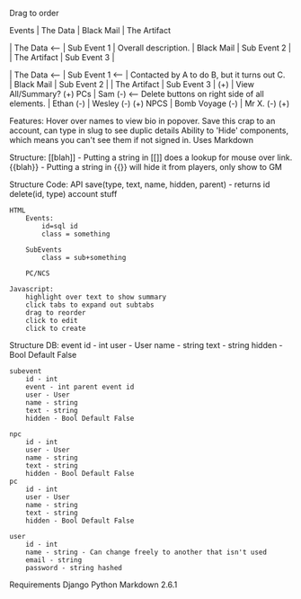 Drag to order

Events
| The Data 
| Black Mail
| The Artifact

| The Data <—	| Sub Event 1 | Overall description.
| Black Mail	| Sub Event 2 |
| The Artifact	| Sub Event 3 |


| The Data <—	| Sub Event 1 <— 	| Contacted by A to do B, but it turns out C.  
| Black Mail	| Sub Event 2	    |
| The Artifact	| Sub Event 3		|
(+)				| View All/Summary?
				(+)
PCs
| Sam (-) <-- Delete buttons on right side of all elements.
| Ethan (-)
| Wesley (-)
(+)
NPCS
| Bomb Voyage (-)
| Mr X. (-)
(+)

Features: 
	Hover over names to view bio in popover.
	Save this crap to an account, can type in slug to see duplic details
	Ability to 'Hide' components, which means you can't see them if not signed in.
	Uses Markdown

Structure:
	[[blah]] - Putting a string in [[]] does a lookup for mouse over link.
	{{blah}} - Putting a string in {{}} will hide it from players, only show to GM

Structure Code:
	API
		save(type, text, name, hidden, parent) - returns id
		delete(id, type)
		account stuff

	HTML
		Events:
			id=sql id
			class = something

		SubEvents
			class = sub+something

		PC/NCS
			
	Javascript:
		highlight over text to show summary
		click tabs to expand out subtabs
		drag to reorder
		click to edit
		click to create



Structure DB:
	event
		id - int
		user - User
		name - string
		text - string
		hidden - Bool Default False

	subevent
		id - int
		event - int parent event id
		user - User
		name - string
		text - string
		hidden - Bool Default False

	npc
		id - int
		user - User
		name - string
		text - string
		hidden - Bool Default False
	pc
		id - int
		user - User
		name - string
		text - string
		hidden - Bool Default False

	user
		id - int 
		name - string - Can change freely to another that isn't used
		email - string
		password - string hashed


Requirements
	Django
	Python Markdown 2.6.1

